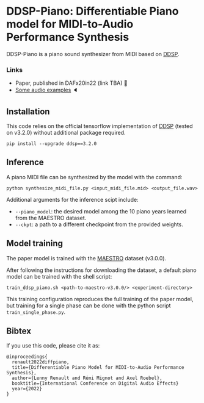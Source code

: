 # DDSP-Piano: Differentiable Piano model for MIDI-to-Audio Performance Synthesis
DDSP-Piano is a piano sound synthesizer from MIDI based on [DDSP](https://github.com/magenta/ddsp).

### Links
- Paper, published in DAFx20in22 (link TBA) 📄
- [Some audio examples](http://recherche.ircam.fr/anasyn/renault/DAFx22) 🔈

## Installation
This code relies on the official tensorflow implementation of [DDSP](https://github.com/magenta/ddsp) (tested on v3.2.0) without additional package required.
```
pip install --upgrade ddsp==3.2.0
```

## Inference
A piano MIDI file can be synthesized by the model with the command:
```
python synthesize_midi_file.py <input_midi_file.mid> <output_file.wav>
```
Additional arguments for the inference scipt include:
- `--piano_model`: the desired model among the 10 piano years learned from the MAESTRO dataset.
- `--ckpt`: a path to a different checkpoint from the provided weights.

## Model training
The paper model is trained with the [MAESTRO](https://magenta.tensorflow.org/datasets/maestro) dataset (v3.0.0).

After following the instructions for downloading the dataset, a default piano model can be trained with the shell script:
```
train_ddsp_piano.sh <path-to-maestro-v3.0.0/> <experiment-directory>
```
This training configuration reproduces the full training of the paper model, but training for a single phase can be done with the python script `train_single_phase.py`.


## Bibtex
If you use this code, please cite it as:
```
@inproceedings{
  renault2022diffpiano,
  title={Differentiable Piano Model for MIDI-to-Audio Performance Synthesis},
  author={Lenny Renault and Rémi Mignot and Axel Roebel},
  booktitle={International Conference on Digital Audio Effects}
  year={2022}
}
```